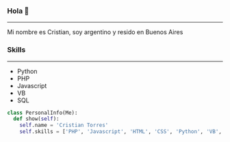 ### Hola 👋
___
Mi nombre es Cristian, soy argentino y resido en Buenos Aires

### Skills
___
* Python
* PHP
* Javascript
* VB
* SQL


```python
class PersonalInfo(Me):
  def show(self):
    self.name = 'Cristian Torres'
    self.skills = ['PHP', 'Javascript', 'HTML', 'CSS', 'Python', 'VB', 'SQL', 'Java']
```

<!--
**cristdev/cristdev** is a ✨ _special_ ✨ repository because its `README.md` (this file) appears on your GitHub profile.

Here are some ideas to get you started:

- 🔭 I’m currently working on ...
- 🌱 I’m currently learning ...
- 👯 I’m looking to collaborate on ...
- 🤔 I’m looking for help with ...
- 💬 Ask me about ...
- 📫 How to reach me: ...
- 😄 Pronouns: ...
- ⚡ Fun fact: ...
-->
